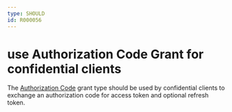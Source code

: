 ```yaml
---
type: SHOULD
id: R000056
---
```


# use Authorization Code Grant for confidential clients

The [Authorization Code](https://oauth.net/2/grant-types/authorization-code) grant type should be used by confidential clients to exchange an authorization code for access token and optional refresh token.
